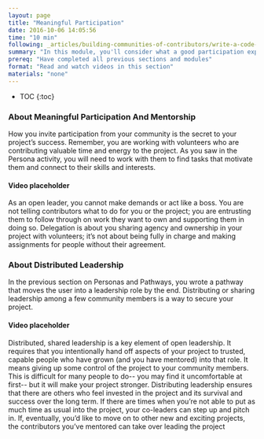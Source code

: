 ```yaml
---
layout: page
title: "Meaningful Participation"
date: 2016-10-06 14:05:56
time: "10 min"
following: _articles/building-communities-of-contributors/write-a-code-of-conduct.md
summary: "In this module, you'll consider what a good participation experience might look like on your project and how to “level-up” or encourage contributors to gain new skills. You'll also reflect on why and how to share leadership with contributors."
prereq: "Have completed all previous sections and modules"
format: "Read and watch videos in this section"
materials: "none"
---
```

* TOC
{:toc}

### About Meaningful Participation And Mentorship

How you invite participation from your community is the secret to your project’s success. Remember, you are working with volunteers who are contributing valuable time and energy to the project. As you saw in the Persona activity, you will need to work with them to find tasks that motivate them and connect to their skills and interests.

#### Video placeholder

As an open leader, you cannot make demands or act like a boss. You are not telling contributors what to do for you or the project; you are entrusting them to follow through on work they want to own and supporting them in doing so. Delegation is about you sharing agency and ownership in your project with volunteers; it’s not about being fully in charge and making assignments for people without their agreement.

### About Distributed Leadership

In the previous section on Personas and Pathways, you wrote a pathway that moves the user into a leadership role by the end. Distributing or sharing leadership among a few community members is a way to secure your project.

#### Video placeholder

Distributed, shared leadership is a key element of open leadership. It requires that you intentionally hand off aspects of your project to trusted, capable people who have grown (and you have mentored) into that role. It means giving up some control of the project to your community members. This is difficult for many people to do-- you may find it uncomfortable at first-- but it will make your project stronger. Distributing leadership ensures that there are others who feel invested in the project and its survival and success over the long term. If there are times when you’re not able to put as much time as usual into the project, your co-leaders can step up and pitch in. If, eventually, you’d like to move on to other new and exciting projects, the contributors you’ve mentored can take over leading the project